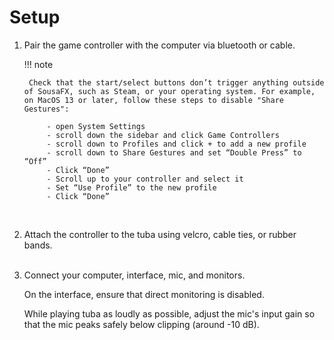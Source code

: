 # Setup

1. Pair the game controller with the computer via bluetooth or cable. 

	!!! note
	
		Check that the start/select buttons don’t trigger anything outside of SousaFX, such as Steam, or your operating system. For example, on MacOS 13 or later, follow these steps to disable "Share Gestures":

			- open System Settings
			- scroll down the sidebar and click Game Controllers
			- scroll down to Profiles and click + to add a new profile
			- scroll down to Share Gestures and set “Double Press” to “Off”
			- Click “Done”
			- Scroll up to your controller and select it
			- Set “Use Profile” to the new profile
			- Click “Done”
	<br>

2. Attach the controller to the tuba using velcro, cable ties, or rubber bands.
	<br><br>

3. Connect your computer, interface, mic, and monitors. 
	
	On the interface, ensure that direct monitoring is disabled. 

	While playing tuba as loudly as possible, adjust the mic's input gain so that the mic peaks safely below clipping (around -10 dB).




